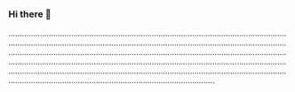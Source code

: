 ### Hi there 👋

........................................................................................................................................................................................................................................................................................................................................................................................................................................................................................................................................................................................................................................................................................................................................